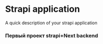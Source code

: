 # Strapi application

A quick description of your strapi application

### Первый проект strapi+Next backend
